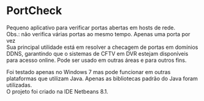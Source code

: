 # PortCheck

Pequeno aplicativo para verificar portas abertas em hosts de rede.  
Obs.: não verifica várias portas ao mesmo tempo. Apenas uma porta por vez  
Sua principal utilidade está em resolver a checagem de portas em domínios DDNS, garantindo que o sistemas de CFTV em DVR estejam disponíveis para acesso online. Pode ser usado em outras áreas e para outros fins.  

Foi testado apenas no Windows 7 mas pode funcionar em outras plataformas que utilizam Java. Apenas as bibliotecas padrão do Java foram utilizadas.  
O projeto foi criado na IDE Netbeans 8.1.  
